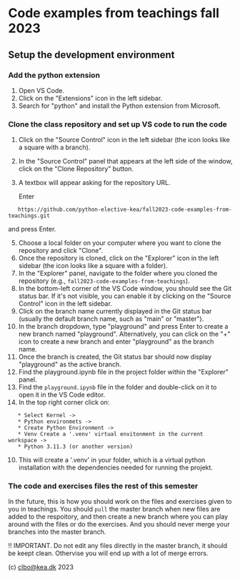 # Code examples from teachings fall 2023

## Setup the development environment

### Add the python extension
1. Open VS Code.
1. Click on the "Extensions" icon in the left sidebar.
1. Search for "python" and install the Python extension from Microsoft.

### Clone the class repository and set up VS code to run the code
1. Click on the "Source Control" icon in the left sidebar (the icon looks like a square with a branch).
3. In the "Source Control" panel that appears at the left side of the window, click on the "Clone Repository" button.
4. A textbox will appear asking for the repository URL. 

   Enter 
```
   https://github.com/python-elective-kea/fall2023-code-examples-from-teachings.git
``` 
   
and press Enter.

5. Choose a local folder on your computer where you want to clone the repository and click "Clone".
6. Once the repository is cloned, click on the "Explorer" icon in the left sidebar (the icon looks like a square with a folder).
1. In the "Explorer" panel, navigate to the folder where you cloned the repository (e.g., `fall2023-code-examples-from-teachings`). 
1. In the bottom-left corner of the VS Code window, you should see the Git status bar. If it's not visible, you can enable it by clicking on the "Source Control" icon in the left sidebar.
1. Click on the branch name currently displayed in the Git status bar (usually the default branch name, such as "main" or "master").
1. In the branch dropdown, type "playground" and press Enter to create a new branch named "playground". Alternatively, you can click on the "+" icon to create a new branch and enter "playground" as the branch name.
1. Once the branch is created, the Git status bar should now display "playground" as the active branch.
1. Find the playground.ipynb file in the project folder within the "Explorer" panel.
1. Find the `playground.ipynb` file in the folder and double-click on it to open it in the VS Code editor.
9. In the top right corner click on:
   
```
   * Select Kernel -> 
   * Python environmets -> 
   * Create Python Environment -> 
   * Venv Create a '.venv' virtual envitonment in the current workspace -> 
   * Python 3.11.3 (or another version)
```
10. This will create a '.venv' in your folder, which is a virtual python installation with the dependencies needed for running the projekt.

### The code and exercises files the rest of this semester
In the future, this is how you should work on the files and exercises given to you in teachings. 
You should `pull` the master branch when new files are added to the respoitory, and then create a new branch where you can play around with the files or do the exercises. And you should never merge your branches into the master branch. 

!! IMPORTANT. Do not edit any files directly in the master branch, it should be keept clean. Othervise you will end up with a lot of merge errors.

(c) clbo@kea.dk 2023
